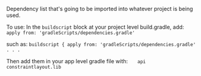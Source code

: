 Dependency list that's going to be imported into whatever project is being used.

To use:
In the `buildscript` block at your project level build.gradle, add:
`apply from: 'gradleScripts/dependencies.gradle'`

such as:
`
buildscript {
    apply from: 'gradleScripts/dependencies.gradle'
    .
    .
    .
`

Then add them in your app level gradle file with:
`    api constraintlayout.lib
`

